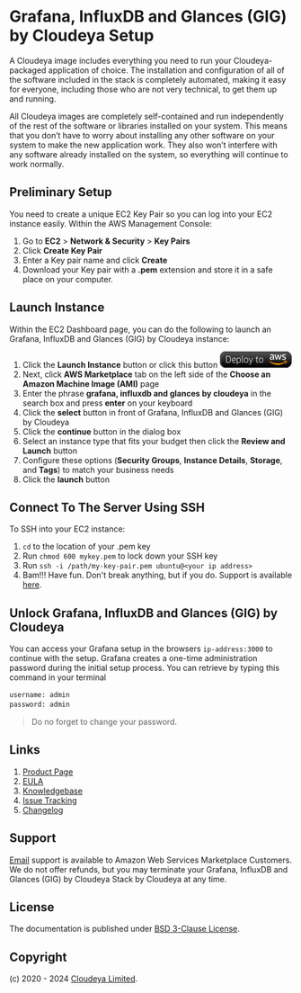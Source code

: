 # Grafana, InfluxDB and Glances (GIG) by Cloudeya Setup

A Cloudeya image includes everything you need to run your Cloudeya-packaged application of choice. The installation and configuration of all of the software included in the stack is completely automated, making it easy for everyone, including those who are not very technical, to get them up and running.

All Cloudeya images are completely self-contained and run independently of the rest of the software or libraries installed on your system. This means that you don’t have to worry about installing any other software on your system to make the new application work. They also won’t interfere with any software already installed on the system, so everything will continue to work normally.

## Preliminary Setup

You need to create a unique EC2 Key Pair so you can log into your EC2 instance easily. Within the AWS Management Console:

1. Go to **EC2** > **Network & Security** > **Key Pairs**
2. Click **Create Key Pair**
3. Enter a Key pair name and click **Create**
4. Download your Key pair with a **.pem** extension and store it in a safe place on your computer.

## Launch Instance

Within the EC2 Dashboard page, you can do the following to launch an Grafana, InfluxDB and Glances (GIG) by Cloudeya instance:

1. Click the **Launch Instance** button or click this button [![Launch Stack](./images/launch-stack.png?raw=true)](https://aws.amazon.com/marketplace/pp/prodview-6qnfdnfbftkdi)
2. Next, click **AWS Marketplace** tab on the left side of the **Choose an Amazon Machine Image (AMI)** page
3. Enter the phrase **grafana, influxdb and glances by cloudeya** in the search box and press **enter** on your keyboard
4. Click the **select** button in front of Grafana, InfluxDB and Glances (GIG) by Cloudeya
5. Click the **continue** button in the dialog box
6. Select an instance type that fits your budget then click the **Review and Launch** button
7. Configure these options (**Security Groups**, **Instance Details**, **Storage**, and **Tags**) to match your business needs
8. Click the **launch** button

## Connect To The Server Using SSH

To SSH into your EC2 instance:

1. ```cd``` to the location of your .pem key
2. Run ```chmod 600 mykey.pem``` to lock down your SSH key
3. Run ```ssh -i /path/my-key-pair.pem ubuntu@<your ip address>```
4. Bam!!! Have fun. Don't break anything, but if you do. Support is available [here](mailto:tech@cloudeya.org).

## Unlock Grafana, InfluxDB and Glances (GIG) by Cloudeya

You can access your Grafana setup in the browsers ```ip-address:3000``` to continue with the setup. Grafana creates a one-time administration password during the initial setup process. You can retrieve by typing this command in your terminal

```sh
username: admin
password: admin
```

> Do no forget to change your password.

## Links

1. [Product Page](https://aws.amazon.com/marketplace/pp/prodview-wrohhklhyyfdw)
2. [EULA](CloudeyaLimitedEULA.txt)
3. [Knowledgebase](https://github.com/cloudeyalimited/lamp-stack-by-cloudeya/-/wikis/home)
4. [Issue Tracking](https://github.com/cloudeyalimited/lamp-stack-by-cloudeya/-/issues)
5. [Changelog](changelog.md)

## Support

[Email](mailto:tech@cloudeya.org) support is available to Amazon Web Services Marketplace Customers. We do not offer refunds, but you may terminate your Grafana, InfluxDB and Glances (GIG) by Cloudeya Stack by Cloudeya at any time.

## License

The documentation is published under [BSD 3-Clause License](license.txt).

## Copyright

(c) 2020 - 2024 [Cloudeya Limited](https://cloudeya.org).
